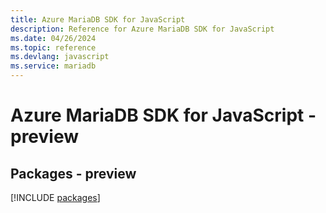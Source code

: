 ```yaml
---
title: Azure MariaDB SDK for JavaScript
description: Reference for Azure MariaDB SDK for JavaScript
ms.date: 04/26/2024
ms.topic: reference
ms.devlang: javascript
ms.service: mariadb
---
```

# Azure MariaDB SDK for JavaScript - preview
## Packages - preview
[!INCLUDE [packages](mariadb-index.md)]